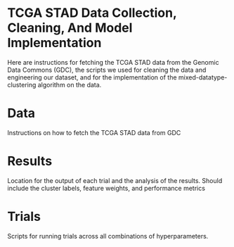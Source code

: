 # TCGA STAD Data Collection, Cleaning, And Model Implementation

Here are instructions for fetching the TCGA STAD data from the Genomic Data Commons (GDC), 
the scripts we used for cleaning the data and engineering our dataset, and for the implementation of 
the mixed-datatype-clustering algorithm on the data.

# Data
Instructions on how to fetch the TCGA STAD data from GDC


# Results

Location for the output of each trial and the analysis of the results. Should include the cluster labels, 
feature weights, and performance metrics

# Trials

Scripts for running trials across all combinations of hyperparameters.

